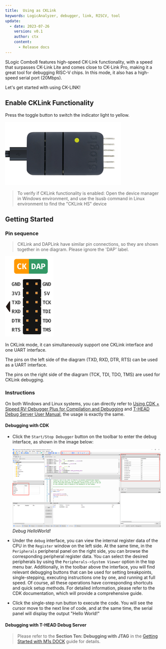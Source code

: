 ```yaml
---
title:  Using as CKLink
keywords: LogicAnalyzer, debugger, link, RISCV, tool
update:
  - date: 2023-07-26
    version: v0.1
    author: ctx
    content:
      - Release docs
---
```


SLogic Combo8 features high-speed CK-Link functionality, with a speed that surpasses CK-Link Lite and comes close to CK-Link Pro, making it a great tool for debugging RISC-V chips. In this mode, it also has a high-speed serial port (20Mbps).

Let's get started with using CK-LINK!

## Enable CKLink Functionality

Press the toggle button to switch the indicator light to yellow.

![slogic_led_yellow](./../../../zh/logic_analyzer/combo8/assets/use_cklink_function/slogic_led_yellow.png)

> To verify if CKLink functionality is enabled:
> Open the device manager in Windows environment, and use the lsusb command in Linux environment to find the "CKLink HS" device

## Getting Started

### Pin sequence

> CKLink and DAPLink have similar pin connections, so they are shown together in one diagram. Please ignore the 'DAP' label.

![daplink_cklink_line_order](./../../../zh/logic_analyzer/combo8/assets/use_daplink_function/daplink_cklink_line_order.png)

In CKLink mode, it can simultaneously support one CKLink interface and one UART interface.

The pins on the left side of the diagram (TXD, RXD, DTR, RTS) can be used as a UART interface.

The pins on the right side of the diagram (TCK, TDI, TDO, TMS) are used for CKLink debugging.

### Instructions

On both Windows and Linux systems, you can directly refer to [Using CDK + Sipeed RV-Debugger Plus for Compilation and Debugging](https://bouffalolab.gitee.io/bl_mcu_sdk/get_started/cdk_rv_debugger_plus.html#cdk-sipeed-rv-debugger-plus) and [T-HEAD Debug Server User Manual](https://occ.t-head.cn/document?temp=introduction-2&slug=t-head-debug-server-user-manual), the usage is exactly the same.

#### Debugging with CDK

- Click the `Start/Stop Debugger` button on the toolbar to enter the debug interface, as shown in the image below:

   ![Debug CDK](./../../../zh/logic_analyzer/combo8/assets/use_cklink_function/cklink_cdk_debug.png)
   _Debug HelloWorld!_

- Under the `debug` interface, you can view the internal register data of the CPU in the `Register` window on the left side. At the same time, in the `Peripherals` peripheral panel on the right side, you can browse the corresponding peripheral register data. You can select the desired peripherals by using the `Peripherals->System Viewer` option in the top menu bar. Additionally, in the toolbar above the interface, you will find relevant debugging buttons that can be used for setting breakpoints, single-stepping, executing instructions one by one, and running at full speed. Of course, all these operations have corresponding shortcuts and quick setup methods. For detailed information, please refer to the CDK documentation, which will provide a comprehensive guide.

- Click the single-step run button to execute the code. You will see the cursor move to the next line of code, and at the same time, the serial panel will display the output "Hello World!"

#### Debugging with T-HEAD Debug Server

> Please refer to the **Section Ten: Debugging with JTAG** in the [Getting Started with M1s DOCK](../../maix/m1s/other/start.md) guide for details.
